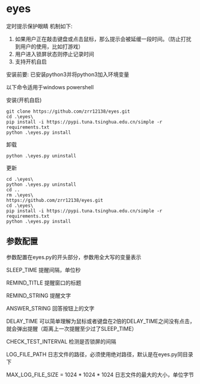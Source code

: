 # eyes
定时提示保护眼睛
机制如下:

1. 如果用户正在敲击键盘或点击鼠标，那么提示会被延缓一段时间。（防止打扰到用户的使用，比如打游戏）
2. 用户进入锁屏状态则停止记录时间
3. 支持开机自启

安装前要: 已安装python3并将python3加入环境变量

以下命令适用于windows powershell


安装(开机自启)
```
git clone https://github.com/zrr12138/eyes.git
cd .\eyes\
pip install -i https://pypi.tuna.tsinghua.edu.cn/simple -r requirements.txt
python .\eyes.py install
```
卸载
```
python .\eyes.py uninstall
```
更新
```
cd .\eyes\
python .\eyes.py uninstall
cd ..
rm .\eyes\
https://github.com/zrr12138/eyes.git
cd .\eyes\
pip install -i https://pypi.tuna.tsinghua.edu.cn/simple -r requirements.txt
python .\eyes.py install
```

## 参数配置
参数配置在eyes.py的开头部分，参数用全大写的变量表示

SLEEP_TIME  提醒间隔，单位秒

REMIND_TITLE 提醒窗口的标题

REMIND_STRING 提醒文字

ANSWER_STRING  回答按钮上的文字

DELAY_TIME  可以简单理解为鼠标或者键盘在2倍的DELAY_TIME之间没有点击，就会弹出提醒（距离上一次提醒至少过了SLEEP_TIME）

CHECK_TEST_INTERVAL 检测是否锁屏的间隔

LOG_FILE_PATH 日志文件的路径，必须使用绝对路径，默认是在eyes.py同目录下

MAX_LOG_FILE_SIZE = 1024 * 1024 * 1024  日志文件的最大的大小，单位字节
